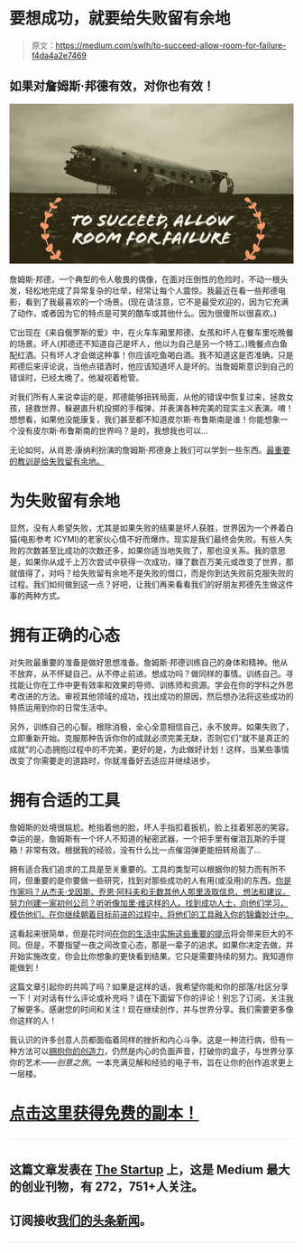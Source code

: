 # 要想成功，就要给失败留有余地

> 原文：<https://medium.com/swlh/to-succeed-allow-room-for-failure-f4da4a2e7469>

## 如果对詹姆斯·邦德有效，对你也有效！

![](img/a4113d382812bf72ff3e1519cdedb1ad.png)

詹姆斯·邦德，一个典型的令人敬畏的偶像，在面对压倒性的危险时，不动一根头发，轻松地完成了异常复杂的壮举，经常让每个人震惊。我最近在看一些邦德电影，看到了我最喜欢的一个场景。(现在请注意，它不是最受欢迎的，因为它充满了动作，或者因为它的特点是可笑的酷车或其他什么。因为很傻所以很喜欢。)

它出现在《来自俄罗斯的爱》中，在火车车厢里邦德、女孩和坏人在餐车里吃晚餐的场景。坏人(邦德还不知道自己是坏人，他以为自己是另一个特工。)晚餐点白鱼配红酒。只有坏人才会做这种事！你应该吃鱼喝白酒。我不知道这是否准确，只是邦德后来评论说，当他点错酒时，他应该知道坏人是坏的。当詹姆斯意识到自己的错误时，已经太晚了。他凝视着枪管。

对我们所有人来说幸运的是，邦德能够扭转局面，从他的错误中恢复过来，拯救女孩，拯救世界，躲避直升机投掷的手榴弹，并表演各种完美的现实主义表演。唷！想想看，如果他没能康复，我们甚至都不知道皮尔斯·布鲁斯南是谁！你能想象一个没有皮尔斯·布鲁斯南的世界吗？是的，我想我也可以…

无论如何，从肖恩·康纳利扮演的詹姆斯·邦德身上我们可以学到一些东西。[最重要的教训是给失败留有余地。](http://www.michaelehenson.com/blog/start-over)

# 为失败留有余地

显然，没有人希望失败，尤其是如果失败的结果是坏人获胜，世界因为一个养着白猫(电影参考 ICYMI)的老家伙心情不好而爆炸。现实是我们最终会失败。有些人失败的次数甚至比成功的次数还多，如果你适当地失败了，那也没关系。我的意思是，如果你从成千上万次尝试中获得一次成功，赚了数百万美元或改变了世界，那就值得了，对吗？给失败留有余地不是失败的借口，而是你到达失败前克服失败的过程。我们如何做到这一点？好吧，让我们再来看看我们的好朋友邦德先生做这件事的两种方式。

# 拥有正确的心态

对失败最重要的准备是做好思想准备。詹姆斯·邦德训练自己的身体和精神。他从不放弃，从不怀疑自己，从不停止前进。想成功吗？做同样的事情。训练自己。寻找能让你在工作中更有效率和效果的导师、训练师和资源。学会在你的学科之外思考改进的方法。审视其他领域的成功，找出成功的原因，然后想办法将这些成功的特质运用到你的日常生活中。

另外，训练自己的心智。根除消极，全心全意相信自己，永不放弃。如果失败了，立即重新开始。克服那种告诉你你的成就必须完美无缺，否则它们“就不是真正的成就”的心态拥抱过程中的不完美，更好的是，为此做好计划！这样，当某些事情改变了你需要走的道路时，你就准备好去适应并继续进步。

# 拥有合适的工具

詹姆斯的处境很尴尬。枪指着他的脸，坏人手指扣着扳机，脸上挂着邪恶的笑容。幸运的是，詹姆斯有一个坏人不知道的秘密武器，一个把手里有催泪瓦斯的手提箱！非常有效。根据我的经验，没有什么比一点催泪弹更能扭转局面了…

拥有适合我们追求的工具是至关重要的。工具的类型可以根据你的努力而有所不同，但重要的是你要做一些研究，找到对那些成功的人有用(或没用)的东西。[你是作家吗？从杰夫·戈因斯、乔恩·阿科夫和无数其他人那里汲取信息、想法和建议。努力创建一家初创公司？听听像加里·维这样的人。找到成功人士，向他们学习，模仿他们，在你继续朝着目标前进的过程中，将他们的工具融入你的锦囊妙计中。](http://www.michaelehenson.com/blog/unashamedly-creative)

这看起来很简单，但是花时间[在你的生活中实施这些重要的提示](http://www.michaelehenson.com/blog/sustainablecreativity)将会带来巨大的不同。但是，不要指望一夜之间改变心态，那是一辈子的追求。如果你决定去做，并开始实施改变，你会比你想象的更快看到结果。它只是需要持续的努力。我知道你能做到！

这篇文章引起你的共鸣了吗？如果是这样的话，我希望你能和你的部落/社区分享一下！对对话有什么评论或补充吗？请在下面留下你的评论！别忘了订阅，关注我了解更多。感谢您的时间和关注！现在继续创作，并与世界分享。我们需要更多像你这样的人！

我认识的许多创意人员都面临着同样的挫折和内心斗争。这是一种流行病，但有一种方法可以[拥抱你的创造力](http://www.michaelehenson.com/blog/embraceyouridentity)，仍然是内心的负面声音，打破你的盒子，与世界分享你的艺术——*创意之旅*。一本充满见解和经验的电子书，旨在让你的创作追求更上一层楼。

# [点击这里获得免费的副本！](http://www.michaelehenson.com/opt-in)

![](img/731acf26f5d44fdc58d99a6388fe935d.png)

## 这篇文章发表在 [The Startup](https://medium.com/swlh) 上，这是 Medium 最大的创业刊物，有 272，751+人关注。

## 订阅接收[我们的头条新闻](http://growthsupply.com/the-startup-newsletter/)。

![](img/731acf26f5d44fdc58d99a6388fe935d.png)